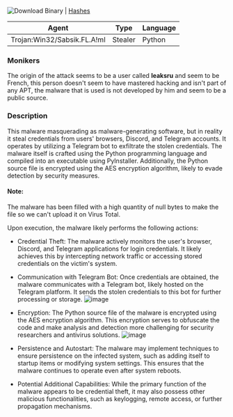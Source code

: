 ![Download Binary](ipfs://bafybeibq3l5mvr3ccotvnyfznl7ookmsadbkbor6t3apkvbo37rjcmwr24) | [Hashes](https://github.com/Dark-Utilities/The-Reverse-Lab/blob/main/Binaries/Windows/DataEyes.exe/HASHES)


|Agent|Type|Language|
----------|---------|---------|
| Trojan:Win32/Sabsik.FL.A!ml | Stealer | Python | 

### Monikers
  The origin of the attack seems to be a user called **leaksru** and seem to be French, this person doesn't seem to have mastered hacking and isn't part of any APT,
  the malware that is used is not developed by him and seem to be a public source.

### Description
This malware masquerading as malware-generating software, but in reality it steal credentials from users' browsers, Discord, and Telegram accounts. It operates by utilizing a Telegram bot to exfiltrate the stolen credentials. The malware itself is crafted using the Python programming language and compiled into an executable using PyInstaller. Additionally, the Python source file is encrypted using the AES encryption algorithm, likely to evade detection by security measures.

#### Note:
The malware has been filled with a high quantity of null bytes to make the file so we can't upload it on Virus Total.

Upon execution, the malware likely performs the following actions:
  - Credential Theft: The malware actively monitors the user's browser, Discord, and Telegram applications for login credentials. It likely achieves this by intercepting network traffic or accessing stored credentials on the victim's system.

  - Communication with Telegram Bot: Once credentials are obtained, the malware communicates with a Telegram bot, likely hosted on the Telegram platform. It sends the stolen credentials to this bot for further processing or storage.
![image](https://github.com/Dark-Utilities/The-Reverse-Lab/assets/69421356/c9ac24ab-c49e-4645-a43e-46b567b73dc2)

  - Encryption: The Python source file of the malware is encrypted using the AES encryption algorithm. This encryption serves to obfuscate the code and make analysis and detection more challenging for security researchers and antivirus solutions.
![image](https://github.com/Dark-Utilities/The-Reverse-Lab/assets/69421356/4b480e6d-bf16-4bfe-a997-3b0e68931520)

  - Persistence and Autostart: The malware may implement techniques to ensure persistence on the infected system, such as adding itself to startup items or modifying system settings. This ensures that the malware continues to operate even after system reboots.

  - Potential Additional Capabilities: While the primary function of the malware appears to be credential theft, it may also possess other malicious functionalities, such as keylogging, remote access, or further propagation mechanisms.
